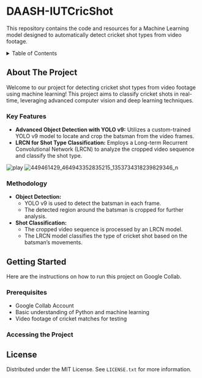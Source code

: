 # DAASH-IUTCricShot
This repository contains the code and resources for a Machine Learning model designed to automatically detect cricket shot types from video footage.


<!-- TABLE OF CONTENTS -->
<details>
  <summary>Table of Contents</summary>
  <ol>
    <li>
      <a href="#about-the-project">About The Project</a>
      <ul>
        <li><a href="#key-features">Key Features</a></li>
      </ul>
      <ul>
        <li><a href="#methodology">Methodology</a></li>
      </ul>
    </li>
    <li>
      <a href="#getting-started">Getting Started</a>
      <ul>
        <li><a href="#prerequisites">Prerequisites</a></li>
        <li><a href="#accessing-the-project">Accessing The Project</a></li>
      </ul>
    </li>
    <li><a href="#license">License</a></li>
  </ol>
</details>



<!-- ABOUT THE PROJECT -->
## About The Project



Welcome to our project for detecting cricket shot types from video footage using machine learning! This project aims to classify cricket shots in real-time, leveraging advanced computer vision and deep learning techniques.



### Key Features

* **Advanced Object Detection with YOLO v9:** Utilizes a custom-trained YOLO v9 model to locate and crop the batsman from the video frames.
* **LRCN for Shot Type Classification:** Employs a Long-term Recurrent Convolutional Network (LRCN) to analyze the cropped video sequence and classify the shot type.

![play](./main.gif)
![449461429_464943352835215_1353734318239829346_n](https://github.com/A6du11ah/DAASH-IUTCricShot/assets/107485472/edfbafc5-9f99-419f-8f75-3fb7d87c839a)


### Methodology

* **Object Detection:**
    * YOLO v9 is used to detect the batsman in each frame.
    * The detected region around the batsman is cropped for further analysis.
* **Shot Classification:**
    * The cropped video sequence is processed by an LRCN model.
    * The LRCN model classifies the type of cricket shot based on the batsman’s movements.
      
<!-- GETTING STARTED -->
## Getting Started

Here are the instructions on how to run this project on Google Collab.

### Prerequisites

* Google Collab Account
* Basic understanding of Python and machine learning
* Video footage of cricket matches for testing

### Accessing the Project



<!-- LICENSE -->
## License

Distributed under the MIT License. See `LICENSE.txt` for more information.







